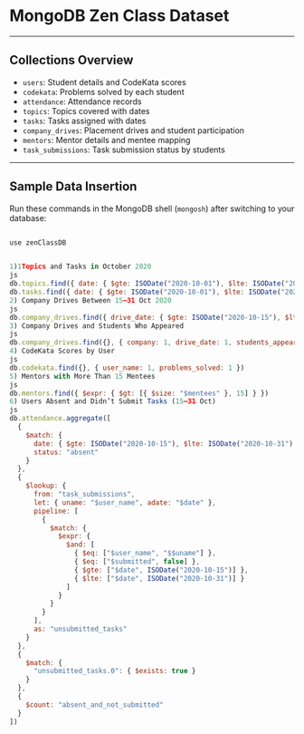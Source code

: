 #  MongoDB Zen Class Dataset
---

##  Collections Overview

- `users`: Student details and CodeKata scores
- `codekata`: Problems solved by each student
- `attendance`: Attendance records
- `topics`: Topics covered with dates
- `tasks`: Tasks assigned with dates
- `company_drives`: Placement drives and student participation
- `mentors`: Mentor details and mentee mapping
- `task_submissions`: Task submission status by students

---

##  Sample Data Insertion

Run these commands in the MongoDB shell (`mongosh`) after switching to your database:

```js

use zenClassDB


1️)1Topics and Tasks in October 2020
js
db.topics.find({ date: { $gte: ISODate("2020-10-01"), $lte: ISODate("2020-10-31") } })
db.tasks.find({ date: { $gte: ISODate("2020-10-01"), $lte: ISODate("2020-10-31") } })
2️) Company Drives Between 15–31 Oct 2020
js
db.company_drives.find({ drive_date: { $gte: ISODate("2020-10-15"), $lte: ISODate("2020-10-31") } })
3️) Company Drives and Students Who Appeared
js
db.company_drives.find({}, { company: 1, drive_date: 1, students_appeared: 1 })
4️) CodeKata Scores by User
js
db.codekata.find({}, { user_name: 1, problems_solved: 1 })
5️) Mentors with More Than 15 Mentees
js
db.mentors.find({ $expr: { $gt: [{ $size: "$mentees" }, 15] } })
6️) Users Absent and Didn’t Submit Tasks (15–31 Oct)
js
db.attendance.aggregate([
  {
    $match: {
      date: { $gte: ISODate("2020-10-15"), $lte: ISODate("2020-10-31") },
      status: "absent"
    }
  },
  {
    $lookup: {
      from: "task_submissions",
      let: { uname: "$user_name", adate: "$date" },
      pipeline: [
        {
          $match: {
            $expr: {
              $and: [
                { $eq: ["$user_name", "$$uname"] },
                { $eq: ["$submitted", false] },
                { $gte: ["$date", ISODate("2020-10-15")] },
                { $lte: ["$date", ISODate("2020-10-31")] }
              ]
            }
          }
        }
      ],
      as: "unsubmitted_tasks"
    }
  },
  {
    $match: {
      "unsubmitted_tasks.0": { $exists: true }
    }
  },
  {
    $count: "absent_and_not_submitted"
  }
])

